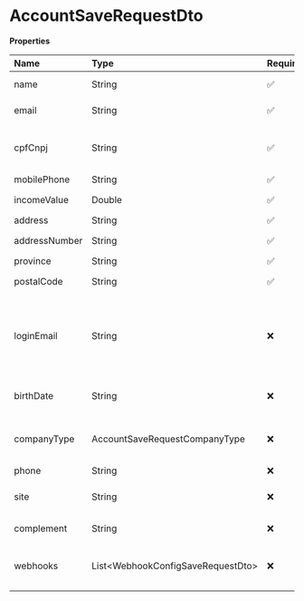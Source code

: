 # AccountSaveRequestDto

**Properties**

| Name          | Type                                | Required | Description                                                                    |
| :------------ | :---------------------------------- | :------- | :----------------------------------------------------------------------------- |
| name          | String                              | ✅       | Subaccount name                                                                |
| email         | String                              | ✅       | Subaccount email                                                               |
| cpfCnpj       | String                              | ✅       | CPF or CNPJ of the subaccount owner                                            |
| mobilePhone   | String                              | ✅       | Cellphone                                                                      |
| incomeValue   | Double                              | ✅       | Billing/Monthly income                                                         |
| address       | String                              | ✅       | Public place                                                                   |
| addressNumber | String                              | ✅       | Address number                                                                 |
| province      | String                              | ✅       | Neighborhood                                                                   |
| postalCode    | String                              | ✅       | Address zip code                                                               |
| loginEmail    | String                              | ❌       | Email for subaccount login, if not provided, the subaccount email will be used |
| birthDate     | String                              | ❌       | Date of birth (only for Individuals)                                           |
| companyType   | AccountSaveRequestCompanyType       | ❌       | Type of company (only when Legal Entity)                                       |
| phone         | String                              | ❌       | Telephone                                                                      |
| site          | String                              | ❌       | Url reffered to the subaccount                                                 |
| complement    | String                              | ❌       | Address complement                                                             |
| webhooks      | List\<WebhookConfigSaveRequestDto\> | ❌       | Array with desired Webhooks settings                                           |

<!-- This file was generated by liblab | https://liblab.com/ -->
